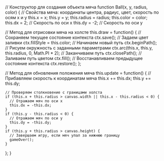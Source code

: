 // Конструктор для создания объекта мяча
function Ball(x, y, radius, color) {
  // Свойства мяча: координаты центра, радиус, цвет, скорость по осям x и y
  this.x = x;
  this.y = y;
  this.radius = radius;
  this.color = color;
  this.dx = 2; // Скорость по оси x
  this.dy = -2; // Скорость по оси y

  // Метод для отрисовки мяча на холсте
  this.draw = function() {
    // Сохраняем текущее состояние контекста
    ctx.save();
    // Задаем цвет заливки
    ctx.fillStyle = this.color;
    // Начинаем новый путь
    ctx.beginPath();
    // Рисуем окружность с заданными параметрами
    ctx.arc(this.x, this.y, this.radius, 0, Math.PI * 2);
    // Заканчиваем путь
    ctx.closePath();
    // Заливаем путь цветом
    ctx.fill();
    // Восстанавливаем предыдущее состояние контекста
    ctx.restore();
  };

  // Метод для обновления положения мяча
  this.update = function() {
    // Прибавляем скорость к координатам мяча
    this.x += this.dx;
    this.y += this.dy;

    // Проверяем столкновение с границами холста
    if (this.x + this.radius > canvas.width || this.x - this.radius < 0) {
      // Отражаем мяч по оси x
      this.dx = -this.dx;
    }
    if (this.y - this.radius < 0) {
      // Отражаем мяч по оси y
      this.dy = -this.dy;
    }
    if (this.y + this.radius > canvas.height) {
      // Завершаем игру, если мяч упал за нижнюю границу
      gameOver();
    }
  };
}
